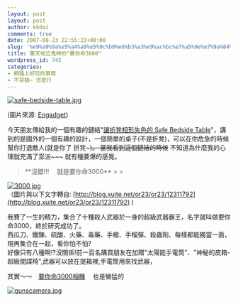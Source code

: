 ```yaml
---
layout: post
layout: post
author: kkdai
comments: true
date: 2007-08-23 22:55:22+00:00
slug: '%e9%a9%9a%e5%a4%a9%e5%9c%b0%e6%b3%a3%e9%ac%bc%e7%a5%9e%e7%9a%84%e8%a6%81%e4%bd%a0%e5%91%bd3000'
title: 驚天地泣鬼神的"要你命3000"
wordpress_id: 745
categories:
- 網路上好玩的事情
- 不惡搞~ 怎麼行
---
```


[![safe-bedside-table.jpg](http://farm2.static.flickr.com/1050/1214587034_a643c46074.jpg)](http://www.flickr.com/photos/27643002@N00/1214587034/)

(圖片來源: [Engadget](http://chinese.engadget.com/2007/08/23/safe-bedside-table/))

今天朋友傳給我的一個有趣的鏈結"[讓折凳相形失色的 Safe Bedside Table](http://chinese.engadget.com/2007/08/23/safe-bedside-table/)"，講到的是國外的一個有趣的設計，一個簡單的桌子(不是折凳)，可以在你危急的時候幫你打退敵人(就是你了 折凳~~~)。 當我看到這個鏈結的時候~~ 不知道為什麼我的心理就充滿了澎派~~~ 就有種要爆的感覺。

<blockquote>**沒錯!!! 　就是要你命3000**
> 
> </blockquote>

 

[![3000.jpg](http://farm2.static.flickr.com/1118/1213723677_cd5d4c6bf0.jpg)](http://www.flickr.com/photos/27643002@N00/1213723677/)  
（圖片與以下文字轉自: [http://blog.xuite.net/or23/or23/12311792](http://blog.xuite.net/or23/or23/12311792) )  

我費了一生的精力，集合了十種殺人武器於一身的超級武器霸王，名字就叫做要你命3000，終於研究成功了。  
西瓜刀、鐵鍊、硫酸、火藥、毒藥、手槍、手榴彈、殺蟲劑、每樣都能獨當一面，現再集合在一起，看你怕不怕?  
好像只有八種啊!?沒關係!前一百名購買朋友在加贈"太陽能手電筒"、"神秘的皮箱-超級間諜椅",武器可以放在提箱裡,手電筒用來找武器，  

其實～～　[要你命3000相機](http://www.youvegotblogs.com/post/5/3113) 　也是蠻猛的

[![gunscamera.jpg](http://farm2.static.flickr.com/1306/1214588060_9d74c43a9a.jpg)](http://www.youvegotblogs.com/post/5/3113)[](http://www.flickr.com/photos/27643002@N00/1214587034/)

